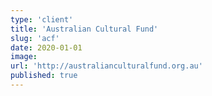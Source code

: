 ```yaml
---
type: 'client'
title: 'Australian Cultural Fund'
slug: 'acf'
date: 2020-01-01
image:
url: 'http://australianculturalfund.org.au'
published: true
---
```

